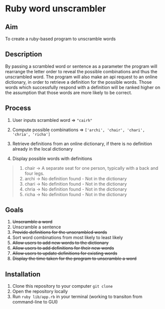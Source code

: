 # Ruby word unscrambler

## Aim
  To create a ruby-based program to unscramble words

## Description
  By passing a scrambled word or sentence as a parameter the program will rearrange the letter order to reveal the possible combinations and thus the unscrambled word. The program will also make an api request to an online dictionary, in order to retrieve a definition for the possible words. Those words which successfully respond with a definition will be ranked higher on the assumption that those words are more likely to be correct.

## Process

1) User inputs scrambled word => `"cairh"`

2) Compute possible combinations => `['archi', 'chair', 'chari', 'chria', 'richa']`

3) Retrieve definitions from an online dictionary, if there is no definition already in the local dictionary

4) Display possible words with definitions

> 1) chair -> A separate seat for one person, typically with a back and four legs.
> 2) archi -> No definition found - Not in the dictionary
> 3) chari -> No definition found - Not in the dictionary
> 4) chria -> No definition found - Not in the dictionary
> 5) richa -> No definition found - Not in the dictionary

## Goals

1) ~~Unscramble a word~~
2) Unscramble a sentence
3) ~~Provide definitions for the unscrambled words~~
4) Sort word combinations from most likely to least likely
5) ~~Allow users to add new words to the dictionary~~
6) ~~Allow users to add definitions for their new words~~
7) ~~Allow users to update definitions for existing words~~
8) ~~Display the time taken for the program to unscramble a word~~


## Installation

1) Clone this repository to your computer `git clone`
2) Open the repository locally
3) Run `ruby lib/app.rb` in your terminal (working to transiton from command-line to GUI)



